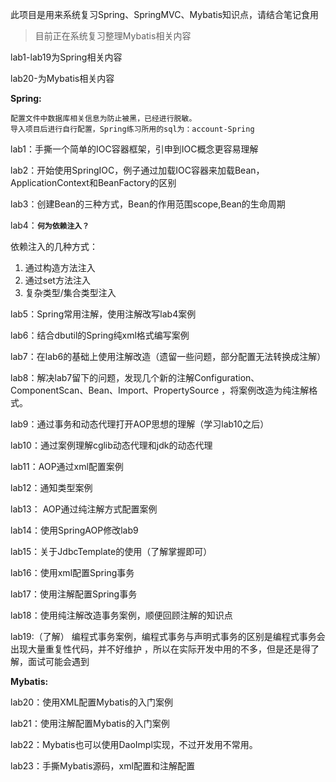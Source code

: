 此项目是用来系统复习Spring、SpringMVC、Mybatis知识点，请结合笔记食用

>目前正在系统复习整理Mybatis相关内容

lab1-lab19为Spring相关内容

lab20-为Mybatis相关内容

**Spring:**
   
    配置文件中数据库相关信息为防止被黑，已经进行脱敏。
    导入项目后进行自行配置，Spring练习所用的sql为：account-Spring

lab1：手撕一个简单的IOC容器框架，引申到IOC概念更容易理解

lab2：开始使用SpringIOC，例子通过加载IOC容器来加载Bean，ApplicationContext和BeanFactory的区别

lab3：创建Bean的三种方式，Bean的作用范围scope,Bean的生命周期

lab4：**`何为依赖注入？`** 

依赖注入的几种方式：
1. 通过构造方法注入
2. 通过set方法注入
3. 复杂类型/集合类型注入

lab5：Spring常用注解，使用注解改写lab4案例

lab6：结合dbutil的Spring纯xml格式编写案例

lab7：在lab6的基础上使用注解改造（遗留一些问题，部分配置无法转换成注解）

lab8：解决lab7留下的问题，发现几个新的注解Configuration、ComponentScan、Bean、Import、PropertySource
，将案例改造为纯注解格式。

lab9：通过事务和动态代理打开AOP思想的理解（学习lab10之后）

lab10：通过案例理解cglib动态代理和jdk的动态代理

lab11：AOP通过xml配置案例

lab12：通知类型案例

lab13： AOP通过纯注解方式配置案例

lab14：使用SpringAOP修改lab9

lab15：关于JdbcTemplate的使用（了解掌握即可）

lab16：使用xml配置Spring事务

lab17：使用注解配置Spring事务

lab18：使用纯注解改造事务案例，顺便回顾注解的知识点

lab19:（了解） 编程式事务案例，编程式事务与声明式事务的区别是编程式事务会出现大量重复性代码，并不好维护
，所以在实际开发中用的不多，但是还是得了解，面试可能会遇到

**Mybatis:**

lab20：使用XML配置Mybatis的入门案例

lab21：使用注解配置Mybatis的入门案例

lab22：Mybatis也可以使用DaoImpl实现，不过开发用不常用。

lab23：手撕Mybatis源码，xml配置和注解配置



